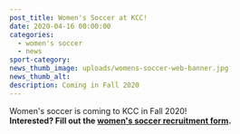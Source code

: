 ```yaml
---
post_title: Women's Soccer at KCC!
date: 2020-04-16 00:00:00
categories:
  - women's soccer
  - news
sport-category:
news_thumb_image: uploads/womens-soccer-web-banner.jpg
news_thumb_alt:
description: Coming in Fall 2020
---
```


Women's soccer is coming to KCC in Fall 2020!<br>
**Interested? Fill out the [women's soccer recruitment form](https://form.jotform.com/200896440788164).**
